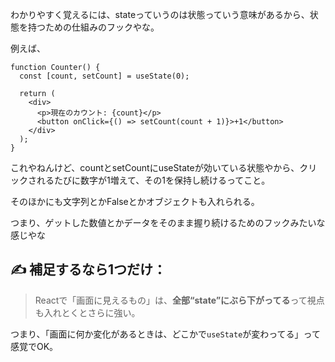わかりやすく覚えるには、stateっていうのは状態っていう意味があるから、状態を持つための仕組みのフックやな。

例えば、
```tsx
function Counter() {
  const [count, setCount] = useState(0);

  return (
    <div>
      <p>現在のカウント: {count}</p>
      <button onClick={() => setCount(count + 1)}>+1</button>
    </div>
  );
}
```

これやねんけど、countとsetCountにuseStateが効いている状態やから、クリックされるたびに数字が1増えて、その1を保持し続けるってこと。

そのほかにも文字列とかFalseとかオブジェクトも入れられる。

つまり、ゲットした数値とかデータをそのまま握り続けるためのフックみたいな感じやな


## ✍️ 補足するなら1つだけ：

> Reactで「画面に見えるもの」は、**全部“state”にぶら下がってる**って視点も入れとくとさらに強い。

つまり、「画面に何か変化があるときは、どこかで`useState`が変わってる」って感覚でOK。